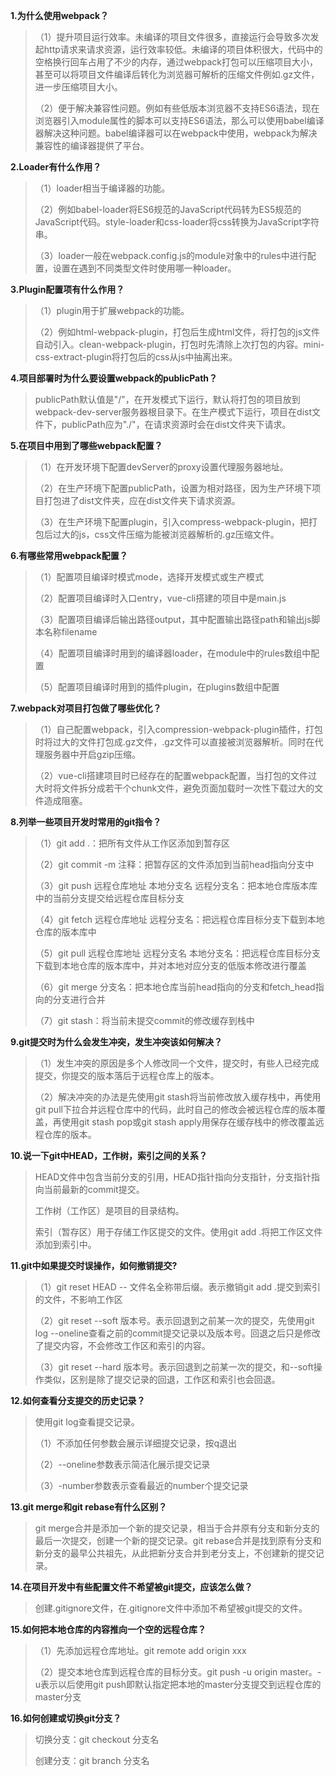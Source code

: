 **1.为什么使用webpack？**

> （1）提升项目运行效率。未编译的项目文件很多，直接运行会导致多次发起http请求来请求资源，运行效率较低。未编译的项目体积很大，代码中的空格换行回车占用了不少的内存，通过webpack打包可以压缩项目大小，甚至可以将项目文件编译后转化为浏览器可解析的压缩文件例如.gz文件，进一步压缩项目大小。
>
> （2）便于解决兼容性问题。例如有些低版本浏览器不支持ES6语法，现在浏览器引入module属性的脚本可以支持ES6语法，那么可以使用babel编译器解决这种问题。babel编译器可以在webpack中使用，webpack为解决兼容性的编译器提供了平台。



**2.Loader有什么作用？**

>（1）loader相当于编译器的功能。
>
>（2）例如babel-loader将ES6规范的JavaScript代码转为ES5规范的JavaScript代码。style-loader和css-loader将css转换为JavaScript字符串。
>
>（3）loader一般在webpack.config.js的module对象中的rules中进行配置，设置在遇到不同类型文件时使用哪一种loader。



**3.Plugin配置项有什么作用？**

> （1）plugin用于扩展webpack的功能。
>
> （2）例如html-webpack-plugin，打包后生成html文件，将打包的js文件自动引入。clean-webpack-plugin，打包时先清除上次打包的内容。mini-css-extract-plugin将打包后的css从js中抽离出来。



**4.项目部署时为什么要设置webpack的publicPath？**

> publicPath默认值是"/"，在开发模式下运行，默认将打包的项目放到webpack-dev-server服务器根目录下。在生产模式下运行，项目在dist文件下，publicPath应为"./"，在请求资源时会在dist文件夹下请求。



**5.在项目中用到了哪些webpack配置？**

> （1）在开发环境下配置devServer的proxy设置代理服务器地址。
>
> （2）在生产环境下配置publicPath，设置为相对路径，因为生产环境下项目打包进了dist文件夹，应在dist文件夹下请求资源。
>
> （3）在生产环境下配置plugin，引入compress-webpack-plugin，把打包后过大的js，css文件压缩为能被浏览器解析的.gz压缩文件。



**6.有哪些常用webpack配置？**

> （1）配置项目编译时模式mode，选择开发模式或生产模式
>
> （2）配置项目编译时入口entry，vue-cli搭建的项目中是main.js
>
> （3）配置项目编译后输出路径output，其中配置输出路径path和输出js脚本名称filename
>
> （4）配置项目编译时用到的编译器loader，在module中的rules数组中配置
>
> （5）配置项目编译时用到的插件plugin，在plugins数组中配置



**7.webpack对项目打包做了哪些优化？**

> （1）自己配置webpack，引入compression-webpack-plugin插件，打包时将过大的文件打包成.gz文件，.gz文件可以直接被浏览器解析。同时在代理服务器中开启gzip压缩。
>
> （2）vue-cli搭建项目时已经存在的配置webpack配置，当打包的文件过大时将文件拆分成若干个chunk文件，避免页面加载时一次性下载过大的文件造成阻塞。



**8.列举一些项目开发时常用的git指令？**

> （1）git add .：把所有文件从工作区添加到暂存区
>
> （2）git commit -m 注释：把暂存区的文件添加到当前head指向分支中 
>
> （3）git push 远程仓库地址 本地分支名 远程分支名：把本地仓库版本库中的当前分支提交给远程仓库目标分支
>
> （4）git fetch 远程仓库地址 远程分支名：把远程仓库目标分支下载到本地仓库的版本库中
>
> （5）git pull 远程仓库地址 远程分支名 本地分支名：把远程仓库目标分支下载到本地仓库的版本库中，并对本地对应分支的低版本修改进行覆盖
>
> （6）git merge 分支名：把本地仓库当前head指向的分支和fetch_head指向的分支进行合并
>
> （7）git stash：将当前未提交commit的修改缓存到栈中



**9.git提交时为什么会发生冲突，发生冲突该如何解决？**

> （1）发生冲突的原因是多个人修改同一个文件，提交时，有些人已经完成提交，你提交的版本落后于远程仓库上的版本。
>
> （2）解决冲突的办法是先使用git stash将当前修改放入缓存栈中，再使用git pull下拉合并远程仓库中的代码，此时自己的修改会被远程仓库的版本覆盖，再使用git stash pop或git stash apply用保存在缓存栈中的修改覆盖远程仓库的版本。



**10.说一下git中HEAD，工作树，索引之间的关系？**

> HEAD文件中包含当前分支的引用，HEAD指针指向分支指针，分支指针指向当前最新的commit提交。
>
> 工作树（工作区）是项目的目录结构。
>
> 索引（暂存区）用于存储工作区提交的文件。使用git add .将把工作区文件添加到索引中。



**11.git中如果提交时误操作，如何撤销提交?**

> （1）git reset HEAD -- 文件名全称带后缀。表示撤销git add .提交到索引的文件，不影响工作区
>
> （2）git reset --soft 版本号。表示回退到之前某一次的提交，先使用git log --oneline查看之前的commit提交记录以及版本号。回退之后只是修改了提交内容，不会修改工作区和索引的内容。
>
> （3）git reset --hard 版本号。表示回退到之前某一次的提交，和--soft操作类似，区别是除了提交记录的回退，工作区和索引也会回退。



**12.如何查看分支提交的历史记录？**

> 使用git log查看提交记录。
>
> （1）不添加任何参数会展示详细提交记录，按q退出
>
> （2）--oneline参数表示简洁化展示提交记录
>
> （3）-number参数表示查看最近的number个提交记录



**13.git merge和git rebase有什么区别？**

> git merge合并是添加一个新的提交记录，相当于合并原有分支和新分支的最后一次提交，创建一个新的提交记录。git rebase合并是找到原有分支和新分支的最早公共祖先，从此把新分支合并到老分支上，不创建新的提交记录。



**14.在项目开发中有些配置文件不希望被git提交，应该怎么做？**

> 创建.gitignore文件，在.gitignore文件中添加不希望被git提交的文件。



**15.如何把本地仓库的内容推向一个空的远程仓库？**

> （1）先添加远程仓库地址。git remote add origin xxx
>
> （2）提交本地仓库到远程仓库的目标分支。git push -u origin master。-u表示以后使用git push即默认指定把本地的master分支提交到远程仓库的master分支



**16.如何创建或切换git分支？**

> 切换分支：git checkout 分支名
>
> 创建分支：git branch 分支名
